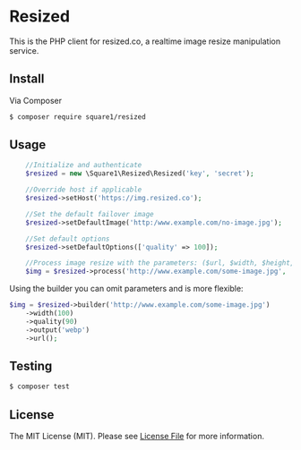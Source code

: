 # Resized

This is the PHP client for resized.co, a realtime image resize manipulation service.

## Install

Via Composer

``` bash
$ composer require square1/resized
```

## Usage

``` php
    //Initialize and authenticate
    $resized = new \Square1\Resized\Resized('key', 'secret');

    //Override host if applicable
    $resized->setHost('https://img.resized.co');

    //Set the default failover image
    $resized->setDefaultImage('http:/www.example.com/no-image.jpg');

    //Set default options
    $resized->setDefaultOptions(['quality' => 100]);

    //Process image resize with the parameters: ($url, $width, $height, $title)
    $img = $resized->process('http://www.example.com/some-image.jpg', '100', '100', 'This is a title');
```

Using the builder you can omit parameters and is more flexible:

```php
$img = $resized->builder('http://www.example.com/some-image.jpg')
    ->width(100)
    ->quality(90)
    ->output('webp')
    ->url();
```

## Testing

``` bash
$ composer test
```

## License

The MIT License (MIT). Please see [License File](LICENSE.md) for more information.
